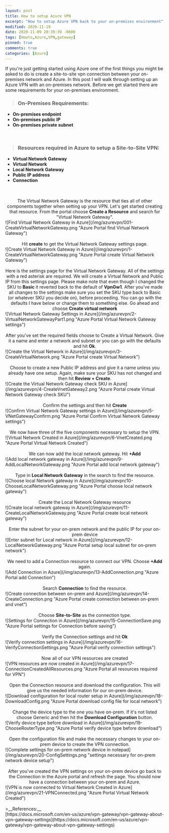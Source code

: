 ```yaml
---
layout: post
title: How to setup Azure VPN
excerpt: "How to setup Azure VPN back to your on-premises environment"
modified: 2020-11-19
date: 2020-11-09 20:39:39 -0600
tags: [Howto,Azure,VPN,gateway]
pinned: true
comments: true
categories: [Azure]
---
```


If you're just getting started using Azure one of the first things you might be asked to do is create a site-to-site vpn connection between your on-premises network and Azure. In this post I will walk through setting up an Azure VPN with an on-premises network. Before we get started there are some requirements for your on-premises environment.

>### On-Premises Requirements:

- **On-premises endpoint**  
- **On-premises public IP**  
- **On-premises private subnet**  
<br/>

>### Resources required in Azure to setup a Site-to-Site VPN:

- **Virtual Network Gateway**  
- **Virtual Network**  
- **Local Network Gateway**  
- **Public IP address**  
- **Connection**  
<br/>
<br/>

<center>The Virtual Network Gateway is the resource that ties all of other components together when setting up your VPN. Let's get started creating that resource. From the portal choose <b>Create a Resource</b> and search for "Virtual Network Gateway".</center> 
![Find Virtual Network Gateway in Azure](/img/azurevpn/001-CreateVirtualNetworkGateway.png "Azure Portal find Virtual Network Gateway")
<br>
<br>
<center>Hit <b>create</b> to get the Virtual Network Gateway settings page.</center>
![Create Virtual Network Gateway in Azure](/img/azurevpn/1-CreateVirtualNetworkGateway.png "Azure Portal create Virtual Network Gateway")
<br>
<br>
<center>Here is the settings page for the Virtual Network Gateway. All of the settings with a red asterisk are required. We will create a Virtual Network and Public IP from this settings page. Please make note that even though I changed the SKU to <b>Basic</b> it reverted back to the default of <b>VpnGw1</b>. After you've made all changes to the settings make sure you set the SKU type back to Basic (or whatever SKU you decide on), before proceeding. You can go with the defaults I have below or change them to something else. Go ahead and choose <b>Create virtual network</b></center>
![Virtual Network Gateway Settings in Azure](/img/azurevpn/2-VirtualNetworkGatewayPart1.png "Azure Portal Virtual Network Gateway settings")
<br>
<br>
<center>After you've set the required fields choose to Create a Virtual Network. Give it a name and enter a network and subnet or you can go with the defaults and hit <b>Ok</b>.</center>
![Create the Virtual Network in Azure](/img/azurevpn/3-CreateVirtualNetwork.png "Azure Portal create Virtual Network")
<br>
<br>
<center>Choose to create a new Public IP address and give it a name unless you already have one setup. Again, make sure your SKU has not changed and then hit <b>Review + Create</b>.</center>
![Create the Virtual Network Gateway check SKU in Azure](/img/azurevpn/4-CreateVnetGateway2.png "Azure Portal create Virtual Network Gateway check SKU")
<br>
<br>
<center>Confirm the settings and then hit <b>Create</b></center>
![Confirm Virtual Network Gateway settings in Azure](/img/azurevpn/5-VNetGatewayConfirm.png "Azure Portal Confirm Virtual Network Gateway settings")
<br>
<br>
<center>We now have three of the five components necessary to setup the VPN.</center>
![Virtual Network Created in Azure](/img/azurevpn/6-VnetCreated.png "Azure Portal Virtual Network Created")
<br>
<br>
<center>We can now add the local network gateway. Hit <b>+Add</b></center>
![Add local network gateway in Azure](/img/azurevpn/9-AddLocalNetworkGateway.png "Azure Portal add local network gateway")
<br>
<br>
<center>Type in <b>Local Network Gateway</b> in the search to find the resource.</center>
![Choose local Network gateway in Azure](/img/azurevpn/10-ChooseLocalNetworkGateway.png "Azure Portal choose local network gateway")
<br>
<br>
<center>Create the Local Network Gateway resource</center>
![Create local network gateway in Azure](/img/azurevpn/11-CreateLocalNetworkGateway.png "Azure Portal create local network gateway")
<br>
<br>
<center>Enter the subnet for your on-prem network and the public IP for your on-prem device</center>
![Enter subnet for Local network in Azure](/img/azurevpn/12-LocalNetworkGateway.png "Azure Portal setup local subnet for on-prem network")
<br>
<br>
<center>We need to add a Connection resource to connect our VPN. Choose <b>+Add</b> again.</center>
![Add Connection in Azure](/img/azurevpn/13-AddConnection.png "Azure Portal add Connection")
<br>
<br>
<center>Search <b>Connection</b> to find the resource.</center>
![Create connection between on-prem and Azure](/img/azurevpn/14-CreateConnection.png "Azure Portal create connection between on-prem and vnet")
<br>
<br>
<center>Choose <b>Site-to-Site</b> as the connection type.</center>
![Settings for Connection in Azure](/img/azurevpn/15-ConnectionSave.png "Azure Portal settings for Connection before saving")
<br>
<br>
<center>Verify the Connection settings and hit <b>Ok</b></center>
![Verify connection settings in Azure](/img/azurevpn/16-VerifyConnectionSettings.png "Azure Portal verify connection settings")
<br>
<br>
<center>Now all of our VPN resources are created</center>
![VPN resources are now created in Azure](/img/azurevpn/17-ConnectionCreatedAllResources.png "Azure Portal all resources required for VPN")
<br>
<br>
<center>Open the Connection resource and download the configuration. This will give us the needed information for our on-prem device.</center>
![Download configuration for local router setup in Azure](/img/azurevpn/18-DownloadConfig.png "Azure Portal download config file for local network")
<br>
<br>
<center>Change the device type to the one you have on-prem. If it's not listed choose Generic and then hit the <b>Download Configuration</b> button.</center>
![Verify device type before download in Azure](/img/azurevpn/19-ChooseRouterType.png "Azure Portal verify device type before download")
<br>
<br>
<center>Open the configuration file and make the necessary changes to your on-prem device to create the VPN connection.</center>
![Complete settings for on-prem network device in notepad](/img/azurevpn/20-ConfigSettings.png "settings necessary for on-prem network device setup")
<br>
<br>
<center>After you've created the VPN settings on your on-prem device go back to the Connection in the Azure portal and refresh the page. You should now have 
a connection between your on-prem and Azure.</center>
![VPN is now connected to Virtual Network Created in Azure](/img/azurevpn/21-VPNConnected.png "Azure Portal Virtual Network Created")

<br>
<br>
>__References:__<br>
[https://docs.microsoft.com/en-us/azure/vpn-gateway/vpn-gateway-about-vpn-gateway-settings](https://docs.microsoft.com/en-us/azure/vpn-gateway/vpn-gateway-about-vpn-gateway-settings)<br>

